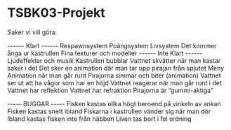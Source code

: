 # TSBK03-Projekt

Saker vi vill göra:

------ Klart ------
Respawnsystem
Poängsystem
Livsystem
Det kommer ånga ur kastrullen
Fina texturer och modeller
------ Inte Klart ------
Ljudeffekter och musik
Kastrullen bubblar
Vattnet skvätter när man kastar saker i det
Det sker en animation där man tar upp pirajan från spjutet
Meny
Animation när man går runt
Pirajorna simmar och biter (animation)
Vattnet ser ut att ha vågor som har en höjd
Vattnet reagerar när man går runt i det
Vattnet har reflektion
Vattnet har refraktion
Pirajorna är “gummi-aktiga”


----- BUGGAR -----
Fisken kastas olika högt beroend på vinkeln av ankan
Fisken kastas snett ibland
Fiskarna i kastrullen vänder sig när man dör
Ibland kastas fisken inte från näbben
Liven tas bort i fel ordning